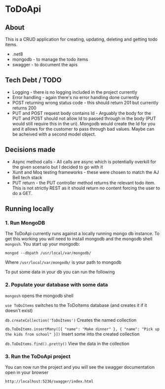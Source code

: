 # ToDoApi

## About
This is a CRUD application for creating, updating, deleting and getting todo items.
* .net8
* mongodb - to manage the todo items
* swagger - to document the apis

## Tech Debt / TODO
* Logging - there is no logging included in the project currently
* Error handling - again there's no error handling done currently
* POST returning wrong status code - this should return 201 but currently returns 200
* PUT and POST request body contains Id - Arguably the body for the PUT and POST should not allow Id to passed through in the body (PUT would still require this in the uri). Mongodb would create the Id for you and it allows for the customer to pass through bad values. Maybe can be acheived with a second model object.

## Decisions made
* Async method calls - All calls are async which is potentially overkill for the given scenario but I decided to go with it
* Xunit and Moq testing frameworks - these were chosen to match the AJ Bell tech stack
* PUT return - the PUT controller method returns the relevant todo item. This is not strictly REST as it should return no content forcing the user to do a GET. 

## Running locally
### 1. Run MongoDB 

The ToDoApi currently runs against a locally running mongo db instance.
To get this working you will need to install mongodb and the mongodb shell `mongosh`. 
You start up your mongodb:
```
mongod --dbpath /usr/local/var/mongodb/
```
Where `/usr/local/var/mongodb/` is your path to mongodb

To put some data in your db you can run the following
### 2. Populate your database with some data
`mongosh` opens the mongodb shell 

`use ToDoItems` switches to the ToDoItems database (and creates it if it doesn't exist)

`db.createCollection('ToDoItems')`  Creates the named collection

`db.ToDoItems.insertMany([{ "name": "Make dinner" }, { "name": "Pick up the kids from school" }])` Insert some into the created collection

`db.ToDoItems.find().pretty()` View the data in the collection

### 3. Run the ToDoApi project
You can now run the project and you will see the swagger documentation open in your browser
```angular2html
http://localhost:5236/swagger/index.html
```